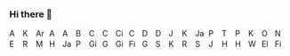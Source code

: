 ### Hi there 👋
<img src="../main/icons/alphabet/Amethyst.svg" alt="A Index" width="16" height="16">&nbsp;
<a href="https://www.android.com/"><img src="../main/icons/android.svg" alt="Kotlin" width="16" height="16"></a>&nbsp;
<a href="https://www.arduino.cc/"><img src="../main/icons/arduino.svg" alt="Arduino" width="16" height="16"></a>&nbsp;
<a href="https://os.mbed.com/"><img src="../main/icons/arm.svg" alt="ARM" width="16" height="16"></a>&nbsp;
<a href="https://aws.amazon.com/"><img src="../main/icons/aws.svg" alt="AWS" width="16" height="16"></a>&nbsp;
<img src="../main/icons/alphabet/Blue.svg" alt="B Index" width="16" height="16">&nbsp;
<img src="../main/icons/alphabet/Cyan.svg" alt="C Index" width="16" height="16">&nbsp;
<a href="https://isocpp.org/about"><img src="../main/icons/c_plus_plus.svg" alt="C++" width="16" height="16"></a>&nbsp;
<a href="https://circleci.com/"><img src="../main/icons/circle_ci.svg" alt="CircleCI" width="16" height="16"></a>&nbsp;
<a href="https://en.wikipedia.org/wiki/CSS"><img src="../main/icons/css.svg" alt="CSS" width="16" height="16"></a>&nbsp;
<img src="../main/icons/alphabet/Dandelion.svg" alt="D Index" width="16" height="16">&nbsp;
<a href="https://d3js.org/"><img src="../main/icons/d3_js.svg" alt="D3.js" width="16" height="16"></a>&nbsp;
<a href="https://developer.android.com/jetpack/compose"><img src="../main/icons/jetpack_compose.svg" alt="Jetpack Compose" width="16" height="16"></a>&nbsp;
<a href="https://kotlinlang.org/"><img src="../main/icons/kotlin.svg" alt="Kotlin" width="16" height="16"></a>&nbsp;
<a href="https://www.java.com/en/"><img src="../main/icons/java.svg" alt="Java" width="16" height="16"></a>&nbsp;
<a href="https://www.python.org/"><img src="../main/icons/python.svg" alt="Python" width="16" height="16"></a>&nbsp;
<a href="https://www.tensorflow.org/"><img src="../main/icons/tensorflow.svg" alt="Tensorflow" width="16" height="16"></a>&nbsp;
<a href="https://pytorch.org/"><img src="../main/icons/pytorch.svg" alt="Pytorch" width="16" height="16"></a>&nbsp;
<a href="https://keras.io/"><img src="../main/icons/keras.svg" alt="Keras" width="16" height="16"></a>&nbsp;
<a href="https://opencv.org/"><img src="../main/icons/open_cv.svg" alt="OpenCV" width="16" height="16"></a>&nbsp;
<a href="https://nodejs.org/"><img src="../main/icons/node_js.svg" alt="Node.js" width="16" height="16"></a>&nbsp;
<a href="https://expressjs.com/"><img src="../main/icons/express_js.svg" alt="Express.js" width="16" height="16"></a>&nbsp;
<a href="https://react.dev/"><img src="../main/icons/react.svg" alt="React" width="16" height="16"></a>&nbsp;
<a href="https://www.mongodb.com/"><img src="../main/icons/mongo_db.svg" alt="MongoDB" width="16" height="16"></a>&nbsp;
<a href="https://en.wikipedia.org/wiki/HTML"><img src="../main/icons/html.svg" alt="HTML" width="16" height="16"></a>&nbsp;
<a href="https://en.wikipedia.org/wiki/JavaScript"><img src="../main/icons/javascript.svg" alt="JavaScript" width="16" height="16"></a>&nbsp;
<a href="https://www.postgresql.org/"><img src="../main/icons/postgresql.svg" alt="PostgreSQL" width="16" height="16"></a>&nbsp;
<a href="https://git-scm.com/"><img src="../main/icons/git.svg" alt="Git" width="16" height="16"></a>&nbsp;
<a href="https://go.dev/"><img src="../main/icons/go.svg" alt="Go" width="16" height="16"></a>&nbsp;
<a href="https://gin-gonic.com/"><img src="../main/icons/gin_gonic.svg" alt="Gin Gonic" width="16" height="16"></a>&nbsp;
<a href="https://gofiber.io/"><img src="../main/icons/fiber.svg" alt="Fiber" width="16" height="16"></a>&nbsp;
<a href="https://gorm.io/"><img src="../main/icons/gorm.svg" alt="GORM" width="16" height="16"></a>&nbsp;
<a href="https://www.sqlite.org/"><img src="../main/icons/sqlite.svg" alt="SQLite" width="16" height="16"></a>&nbsp;
<a href="https://insert-koin.io/"><img src="../main/icons/koin.svg" alt="Koin" width="16" height="16"></a>&nbsp;
<a href="https://reactivex.io/"><img src="../main/icons/rx_java.svg" alt="RXJava" width="16" height="16"></a>&nbsp;
<a href="https://scikit-learn.org/"><img src="../main/icons/scikit_learn.svg" alt="Scikit Learn" width="16" height="16"></a>&nbsp;
<a href="https://jupyter.org/"><img src="../main/icons/jupyter.svg" alt="Jupyter" width="16" height="16"></a>&nbsp;
<a href="https://hapi.dev/"><img src="../main/icons/hapi.svg" alt="Hapi" width="16" height="16"></a>&nbsp;
<a href="https://joi.dev/"><img src="../main/icons/joi.svg" alt="Hapi" width="16" height="16"></a>&nbsp;
<a href="https://wordpress.com/"><img src="../main/icons/wordpress.svg" alt="Wordpress" width="16" height="16"></a>&nbsp;
<a href="https://elementor.com/"><img src="../main/icons/elementor.svg" alt="Elementor" width="16" height="16"></a>&nbsp;
<a href="https://www.figma.com/"><img src="../main/icons/figma.svg" alt="Figma" width="16" height="16"></a>&nbsp;

<!--
**ricky-kiva/ricky-kiva** is a ✨ _special_ ✨ repository because its `README.md` (this file) appears on your GitHub profile.

Here are some ideas to get you started:

- 🔭 I’m currently working on ...
- 🌱 I’m currently learning ...
- 👯 I’m looking to collaborate on ...
- 🤔 I’m looking for help with ...
- 💬 Ask me about ...
- 📫 How to reach me: ...
- 😄 Pronouns: ...
- ⚡ Fun fact: ...
- JWT
- Redis
- RabbitMQ
- AWSs
-->
